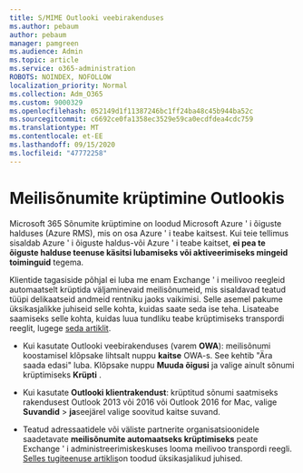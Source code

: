 ```yaml
---
title: S/MIME Outlooki veebirakenduses
ms.author: pebaum
author: pebaum
manager: pamgreen
ms.audience: Admin
ms.topic: article
ms.service: o365-administration
ROBOTS: NOINDEX, NOFOLLOW
localization_priority: Normal
ms.collection: Adm_O365
ms.custom: 9000329
ms.openlocfilehash: 052149d1f11387246bc1ff24ba48c45b944ba52c
ms.sourcegitcommit: c6692ce0fa1358ec3529e59ca0ecdfdea4cdc759
ms.translationtype: MT
ms.contentlocale: et-EE
ms.lasthandoff: 09/15/2020
ms.locfileid: "47772258"
---
```

# <a name="encrypt-email-messages-in-outlook"></a>Meilisõnumite krüptimine Outlookis

Microsoft 365 Sõnumite krüptimine on loodud Microsoft Azure ' i õiguste halduses (Azure RMS), mis on osa Azure ' i teabe kaitsest. Kui teie tellimus sisaldab Azure ' i õiguste haldus-või Azure ' i teabe kaitset, **ei pea te õiguste halduse teenuse käsitsi lubamiseks või aktiveerimiseks mingeid toiminguid** tegema.

Klientide tagasiside põhjal ei luba me enam Exchange ' i meilivoo reegleid automaatselt krüptida väljaminevaid meilisõnumeid, mis sisaldavad teatud tüüpi delikaatseid andmeid rentniku jaoks vaikimisi. Selle asemel pakume üksikasjalikke juhiseid selle kohta, kuidas saate seda ise teha. Lisateabe saamiseks selle kohta, kuidas luua tundliku teabe krüptimiseks transpordi reeglit, lugege [seda artiklit](https://aka.ms/OmeEtr).

- Kui kasutate Outlooki veebirakenduses (varem **OWA**): meilisõnumi koostamisel klõpsake lihtsalt nuppu **kaitse** OWA-s. See kehtib "Ära saada edasi" luba. Klõpsake nuppu **Muuda õigusi** ja valige ainult sõnumi krüptimiseks **Krüpti** .

- Kui kasutate **Outlooki klientrakendust**: krüptitud sõnumi saatmiseks rakendusest Outlook 2013 või 2016 või Outlook 2016 for Mac, valige **Suvandid**  >  **ja**seejärel valige soovitud kaitse suvand.

- Teatud adressaatidele või väliste partnerite organisatsioonidele saadetavate **meilisõnumite automaatseks krüptimiseks** peate Exchange ' i administreerimiskeskuses looma meilivoo transpordi reegli. [Selles tugiteenuse artiklis](https://docs.microsoft.com/microsoft-365/compliance/define-mail-flow-rules-to-encrypt-email#create-mail-flow-rules-to-encrypt-email-messages-with-the-new-ome-capabilities)on toodud üksikasjalikud juhised.

